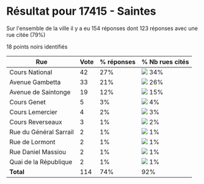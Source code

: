 # Résultat pour 17415 - Saintes

Sur l'ensemble de la ville il y a eu 154 réponses dont 123 réponses avec une rue citée (79%)

18 points noirs identifiés

| Rue | Vote | % réponses | % Nb rues cités|
|-----|------|------------|----------------|
| Cours National | 42 | 27% | <img src="../../img/bar_34.gif" />&nbsp;34%|
| Avenue Gambetta | 33 | 21% | <img src="../../img/bar_26.gif" />&nbsp;26%|
| Avenue de Saintonge | 19 | 12% | <img src="../../img/bar_15.gif" />&nbsp;15%|
| Cours Genet | 5 | 3% | <img src="../../img/bar_4.gif" />&nbsp;4%|
| Cours Lemercier | 4 | 2% | <img src="../../img/bar_3.gif" />&nbsp;3%|
| Cours Reverseaux | 3 | 1% | <img src="../../img/bar_2.gif" />&nbsp;2%|
| Rue du Général Sarrail | 2 | 1% | <img src="../../img/bar_1.gif" />&nbsp;1%|
| Rue de Lormont | 2 | 1% | <img src="../../img/bar_1.gif" />&nbsp;1%|
| Rue Daniel Massiou | 2 | 1% | <img src="../../img/bar_1.gif" />&nbsp;1%|
| Quai de la République | 2 | 1% | <img src="../../img/bar_1.gif" />&nbsp;1%|
| **Total** | 114 | 74% | 92%|
